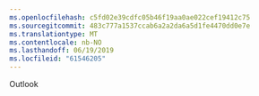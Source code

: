 ```yaml
---
ms.openlocfilehash: c5fd02e39cdfc05b46f19aa0ae022cef19412c75
ms.sourcegitcommit: 483c777a1537ccab6a2a2da6a5d1fe4470dd0e7e
ms.translationtype: MT
ms.contentlocale: nb-NO
ms.lasthandoff: 06/19/2019
ms.locfileid: "61546205"
---
```

Outlook
